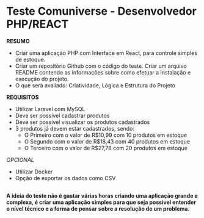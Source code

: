 # Teste Comuniverse - Desenvolvedor PHP/REACT

**RESUMO**

- Criar uma aplicação PHP com Interface em React, para controle simples de estoque.
- Criar um repositório Github com o código do teste. Criar um arquivo README contendo as informações sobre como efetuar a instalação e execução do projeto.
- O que será avaliado: Criatividade, Lógica e Estrutura do Projeto

**REQUISITOS**

* Utilizar Laravel com MySQL
* Deve ser possível cadastrar produtos
* Deve ser possível visualizar os produtos cadastrados
* 3 produtos já devem estar cadastrados, sendo:
  - O Primeiro com o valor de R$10,99 com 10 produtos em estoque
  - O Segundo com o valor de R$18,43 com 40 produtos em estoque
  - O Terceiro com o valor de R$27,78 com 20 produtos em estoque


*OPCIONAL*

- Utilizar Docker
- Opção de exportar os dados como CSV
## 
**A ideia do teste não é gastar várias horas criando uma aplicação grande e complexa, é criar uma aplicação simples para que seja possível entender o nível técnico e a forma de pensar sobre a resolução de um problema.**

